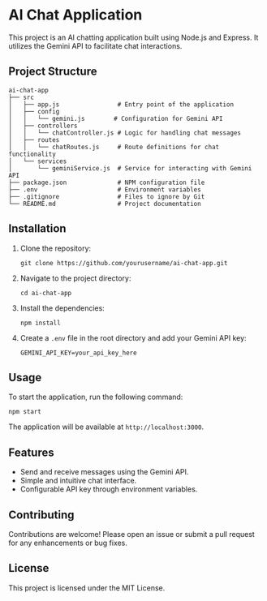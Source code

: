 # AI Chat Application

This project is an AI chatting application built using Node.js and Express. It utilizes the Gemini API to facilitate chat interactions.

## Project Structure

```
ai-chat-app
├── src
│   ├── app.js                # Entry point of the application
│   ├── config
│   │   └── gemini.js        # Configuration for Gemini API
│   ├── controllers
│   │   └── chatController.js # Logic for handling chat messages
│   ├── routes
│   │   └── chatRoutes.js     # Route definitions for chat functionality
│   └── services
│       └── geminiService.js  # Service for interacting with Gemini API
├── package.json              # NPM configuration file
├── .env                      # Environment variables
├── .gitignore                # Files to ignore by Git
└── README.md                 # Project documentation
```

## Installation

1. Clone the repository:
   ```
   git clone https://github.com/yourusername/ai-chat-app.git
   ```

2. Navigate to the project directory:
   ```
   cd ai-chat-app
   ```

3. Install the dependencies:
   ```
   npm install
   ```

4. Create a `.env` file in the root directory and add your Gemini API key:
   ```
   GEMINI_API_KEY=your_api_key_here
   ```

## Usage

To start the application, run the following command:
```
npm start
```

The application will be available at `http://localhost:3000`.

## Features

- Send and receive messages using the Gemini API.
- Simple and intuitive chat interface.
- Configurable API key through environment variables.

## Contributing

Contributions are welcome! Please open an issue or submit a pull request for any enhancements or bug fixes.

## License

This project is licensed under the MIT License.